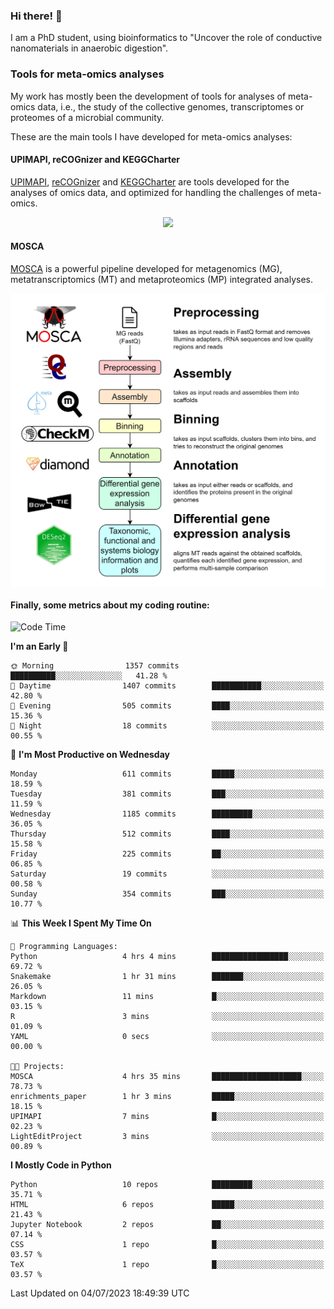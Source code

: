 ### Hi there! 👋

I am a PhD student, using bioinformatics to "Uncover the role of conductive nanomaterials in anaerobic digestion".

### Tools for meta-omics analyses

My work has mostly been the development of tools for analyses of meta-omics data, i.e., the study of the collective genomes, transcriptomes or proteomes of a microbial community.

These are the main tools I have developed for meta-omics analyses:

#### UPIMAPI, reCOGnizer and KEGGCharter

[UPIMAPI](https://github.com/iquasere/UPIMAPI), [reCOGnizer](https://github.com/iquasere/reCOGnizer) and [KEGGCharter](https://github.com/iquasere/KEGGCharter) are tools developed for the analyses of omics data, and optimized for handling the challenges of meta-omics.

<p align="center">
    <img src="assets/annotation_paper.png">
</p>

#### MOSCA

[MOSCA](https://github.com/iquasere/MOSCA) is a powerful pipeline developed for metagenomics (MG), metatranscriptomics (MT) and metaproteomics (MP) integrated analyses.

<p align="center">
    <img src="assets/mosca_workflow.png" align="center" width="700">
</p>


#### Finally, some metrics about my coding routine:

<!--START_SECTION:waka-->
![Code Time](http://img.shields.io/badge/Code%20Time-601%20hrs%204%20mins-blue)

**I'm an Early 🐤** 

```text
🌞 Morning                1357 commits        ██████████░░░░░░░░░░░░░░░   41.28 % 
🌆 Daytime                1407 commits        ███████████░░░░░░░░░░░░░░   42.80 % 
🌃 Evening                505 commits         ████░░░░░░░░░░░░░░░░░░░░░   15.36 % 
🌙 Night                  18 commits          ░░░░░░░░░░░░░░░░░░░░░░░░░   00.55 % 
```
📅 **I'm Most Productive on Wednesday** 

```text
Monday                   611 commits         █████░░░░░░░░░░░░░░░░░░░░   18.59 % 
Tuesday                  381 commits         ███░░░░░░░░░░░░░░░░░░░░░░   11.59 % 
Wednesday                1185 commits        █████████░░░░░░░░░░░░░░░░   36.05 % 
Thursday                 512 commits         ████░░░░░░░░░░░░░░░░░░░░░   15.58 % 
Friday                   225 commits         ██░░░░░░░░░░░░░░░░░░░░░░░   06.85 % 
Saturday                 19 commits          ░░░░░░░░░░░░░░░░░░░░░░░░░   00.58 % 
Sunday                   354 commits         ███░░░░░░░░░░░░░░░░░░░░░░   10.77 % 
```


📊 **This Week I Spent My Time On** 

```text
💬 Programming Languages: 
Python                   4 hrs 4 mins        █████████████████░░░░░░░░   69.72 % 
Snakemake                1 hr 31 mins        ███████░░░░░░░░░░░░░░░░░░   26.05 % 
Markdown                 11 mins             █░░░░░░░░░░░░░░░░░░░░░░░░   03.15 % 
R                        3 mins              ░░░░░░░░░░░░░░░░░░░░░░░░░   01.09 % 
YAML                     0 secs              ░░░░░░░░░░░░░░░░░░░░░░░░░   00.00 % 

🐱‍💻 Projects: 
MOSCA                    4 hrs 35 mins       ████████████████████░░░░░   78.73 % 
enrichments_paper        1 hr 3 mins         █████░░░░░░░░░░░░░░░░░░░░   18.15 % 
UPIMAPI                  7 mins              █░░░░░░░░░░░░░░░░░░░░░░░░   02.23 % 
LightEditProject         3 mins              ░░░░░░░░░░░░░░░░░░░░░░░░░   00.89 % 
```

**I Mostly Code in Python** 

```text
Python                   10 repos            █████████░░░░░░░░░░░░░░░░   35.71 % 
HTML                     6 repos             █████░░░░░░░░░░░░░░░░░░░░   21.43 % 
Jupyter Notebook         2 repos             ██░░░░░░░░░░░░░░░░░░░░░░░   07.14 % 
CSS                      1 repo              █░░░░░░░░░░░░░░░░░░░░░░░░   03.57 % 
TeX                      1 repo              █░░░░░░░░░░░░░░░░░░░░░░░░   03.57 % 
```




 Last Updated on 04/07/2023 18:49:39 UTC
<!--END_SECTION:waka-->
